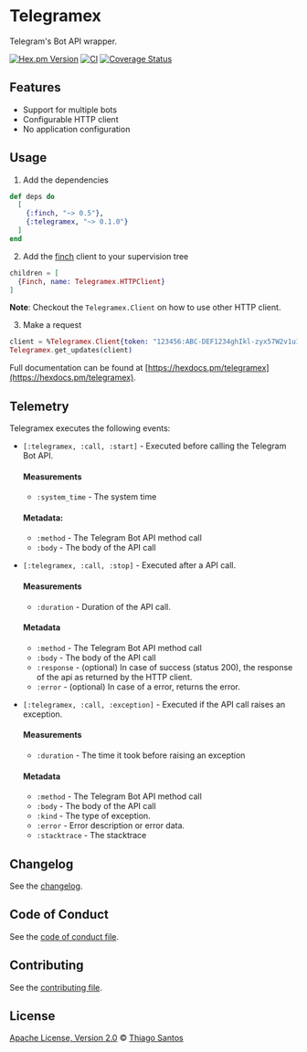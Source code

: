 # Telegramex

<!-- MDOC !-->

Telegram's Bot API wrapper.

[![Hex.pm Version](http://img.shields.io/hexpm/v/telegramex.svg?style=flat)](https://hex.pm/packages/telegramex)
[![CI](https://github.com/thiamsantos/telegramex/workflows/CI/badge.svg?branch=main)](https://github.com/thiamsantos/telegramex/actions?query=branch%3Amain)
[![Coverage Status](https://coveralls.io/repos/github/thiamsantos/telegramex/badge.svg?branch=main)](https://coveralls.io/github/thiamsantos/telegramex?branch=main)

## Features

- Support for multiple bots
- Configurable HTTP client
- No application configuration

## Usage

1. Add the dependencies

```elixir
def deps do
  [
    {:finch, "~> 0.5"},
    {:telegramex, "~> 0.1.0"}
  ]
end
```
2. Add the [finch](https://github.com/keathley/finch) client to your supervision tree

```elixir
children = [
  {Finch, name: Telegramex.HTTPClient}
]
```

**Note**: Checkout the `Telegramex.Client` on how to use other HTTP client.

3. Make a request

```elixir
client = %Telegramex.Client{token: "123456:ABC-DEF1234ghIkl-zyx57W2v1u123ew11"}
Telegramex.get_updates(client)
```

Full documentation can be found at [https://hexdocs.pm/telegramex](https://hexdocs.pm/telegramex).

## Telemetry

Telegramex executes the following events:

  * `[:telegramex, :call, :start]` - Executed before calling the Telegram Bot API.

    #### Measurements
    * `:system_time` - The system time

    #### Metadata:
    * `:method` - The Telegram Bot API method call
    * `:body` - The body of the API call

  * `[:telegramex, :call, :stop]` - Executed after a API call.

    #### Measurements
    * `:duration` - Duration of the API call.

    #### Metadata
    * `:method` - The Telegram Bot API method call
    * `:body` - The body of the API call
    * `:response` - (optional) In case of success (status 200), the response of the api as returned by the HTTP client.
    * `:error` - (optional) In case of a error, returns the error.

  * `[:telegramex, :call, :exception]` - Executed if the API call raises an exception.

    #### Measurements
    * `:duration` - The time it took before raising an exception

    #### Metadata
    * `:method` - The Telegram Bot API method call
    * `:body` - The body of the API call
    * `:kind` - The type of exception.
    * `:error` - Error description or error data.
    * `:stacktrace` - The stacktrace

## Changelog

See the [changelog](CHANGELOG.md).

<!-- MDOC !-->

## Code of Conduct

See the [code of conduct file](CODE_OF_CONDUCT.md).

## Contributing

See the [contributing file](CONTRIBUTING.md).

## License

[Apache License, Version 2.0](LICENSE) © [Thiago Santos](https://github.com/thiamsantos)
